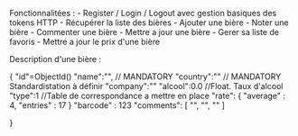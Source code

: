 

Fonctionnalitées :
    - Register  / Login / Logout avec gestion basiques des tokens HTTP
    - Récupérer la liste des bières
    - Ajouter une bière
    - Noter une bière
    - Commenter une bière
    - Mettre a jour une bière
    - Gerer sa liste de favoris
    - Mettre a jour le prix d'une bière

Description d'une bière :

{
    "id"=ObjectId()
    "name":"", // MANDATORY
    "country":"" // MANDATORY Standardistation à définir
    "company":""
    "alcool":0.0 //Float. Taux d'alcool
    "type":1 //Table de correspondance a mettre en place
    "rate":
    {
        "average" : 4,
        "entries" : 17
    }
    "barcode" : 123
    "comments":
    [
        "",
        "",
        ""
    ]

}
